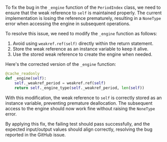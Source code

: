 To fix the bug in the `_engine` function of the `PeriodIndex` class, we need to ensure that the weak reference to `self` is maintained properly. The current implementation is losing the reference prematurely, resulting in a `NoneType` error when accessing the engine in subsequent operations.

To resolve this issue, we need to modify the `_engine` function as follows:
1. Avoid using `weakref.ref(self)` directly within the return statement.
2. Store the weak reference as an instance variable to keep it alive.
3. Use the stored weak reference to create the engine when needed.

Here's the corrected version of the `_engine` function:

```python
@cache_readonly
def _engine(self):
    self._weakref_period = weakref.ref(self)
    return self._engine_type(self._weakref_period, len(self))
```

With this modification, the weak reference to `self` is correctly stored as an instance variable, preventing premature deallocation. The subsequent access to the engine should now work fine without raising the `NoneType` error.

By applying this fix, the failing test should pass successfully, and the expected input/output values should align correctly, resolving the bug reported in the GitHub issue.